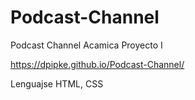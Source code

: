 # Podcast-Channel
Podcast Channel Acamica Proyecto I

https://dpipke.github.io/Podcast-Channel/ 

Lenguajse
HTML, CSS
